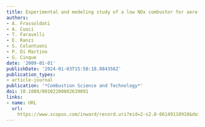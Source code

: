 ```yaml
---
title: Experimental and modeling study of a low NOx combustor for aero-engine turbofan
authors:
- A. Frassoldati
- A. Cuoci
- T. Faravelli
- E. Ranzi
- S. Colantuoni
- P. Di Martino
- G. Cinque
date: '2009-01-01'
publishDate: '2024-01-03T15:58:18.884356Z'
publication_types:
- article-journal
publication: '*Combustion Science and Technology*'
doi: 10.1080/00102200802639891
links:
- name: URL
  url: 
    https://www.scopus.com/inward/record.uri?eid=2-s2.0-66149110910&doi=10.1080%2f00102200802639891&partnerID=40&md5=711fff33213b26c6931d8e5a6fea1eb1
---
```

